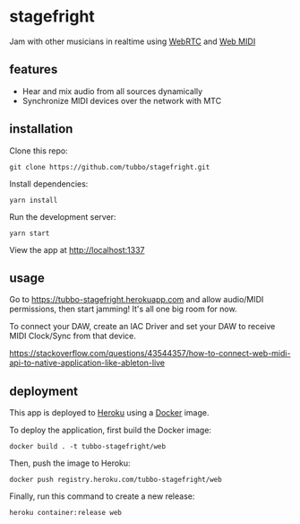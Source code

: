 # stagefright

Jam with other musicians in realtime using [WebRTC][] and [Web MIDI][]

## features

- Hear and mix audio from all sources dynamically
- Synchronize MIDI devices over the network with MTC

## installation

Clone this repo:

    git clone https://github.com/tubbo/stagefright.git

Install dependencies:

    yarn install

Run the development server:

    yarn start

View the app at <http://localhost:1337>

## usage

Go to https://tubbo-stagefright.herokuapp.com and allow audio/MIDI
permissions, then start jamming! It's all one big room for now.

To connect your DAW, create an IAC Driver and set your DAW to receive
MIDI Clock/Sync from that device.

https://stackoverflow.com/questions/43544357/how-to-connect-web-midi-api-to-native-application-like-ableton-live

## deployment

This app is deployed to [Heroku][] using a [Docker][] image.

To deploy the application, first build the Docker image:

    docker build . -t tubbo-stagefright/web

Then, push the image to Heroku:

    docker push registry.heroku.com/tubbo-stagefright/web

Finally, run this command to create a new release:

    heroku container:release web

[WebRTC]: https://www.w3.org/TR/webrtc/
[Web MIDI]: https://www.w3.org/TR/webmidi/
[Heroku]: https://heroku.com
[Docker]: https://docker.com
